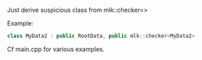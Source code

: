 Just derive suspicious class from mlk::checker<>

Example:
```cpp
class MyData2 : public RootData, public mlk::checker<MyData2>
```

Cf main.cpp for various examples.


